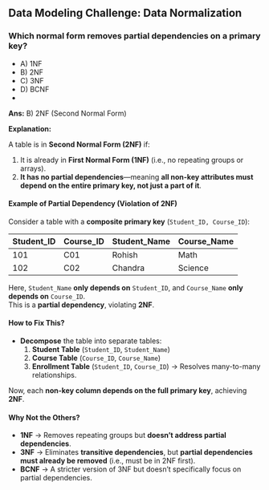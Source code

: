 ## Data Modeling Challenge: Data Normalization

### Which normal form removes partial dependencies on a primary key?
- A) 1NF
- B) 2NF
- C) 3NF
- D) BCNF
- 
**Ans:** B) 2NF (Second Normal Form)

**Explanation:**

A table is in **Second Normal Form (2NF)** if:  
1. It is already in **First Normal Form (1NF)** (i.e., no repeating groups or arrays).  
2. **It has no partial dependencies**—meaning **all non-key attributes must depend on the entire primary key, not just a part of it**.  

#### **Example of Partial Dependency (Violation of 2NF)**  
Consider a table with a **composite primary key** (`Student_ID, Course_ID`):  

| Student_ID | Course_ID | Student_Name | Course_Name |
|------------|-----------|--------------|-------------|
| 101        | C01       | Rohish       | Math        |
| 102        | C02       | Chandra      | Science     |

Here, `Student_Name` **only depends on** `Student_ID`, and `Course_Name` **only depends on** `Course_ID`.  
This is a **partial dependency**, violating **2NF**.

#### **How to Fix This?**
- **Decompose** the table into separate tables:
  1. **Student Table** (`Student_ID`, `Student_Name`)
  2. **Course Table** (`Course_ID`, `Course_Name`)
  3. **Enrollment Table** (`Student_ID`, `Course_ID`) → Resolves many-to-many relationships.

Now, each **non-key column depends on the full primary key**, achieving **2NF**.

#### **Why Not the Others?**
- **1NF** → Removes repeating groups but **doesn’t address partial dependencies**.  
- **3NF** → Eliminates **transitive dependencies**, but **partial dependencies must already be removed** (i.e., must be in 2NF first).  
- **BCNF** → A stricter version of 3NF but doesn’t specifically focus on partial dependencies.  